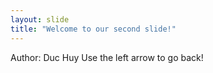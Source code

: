 ```yaml
---
layout: slide
title: "Welcome to our second slide!"
---
```

Author: Duc Huy
Use the left arrow to go back!
